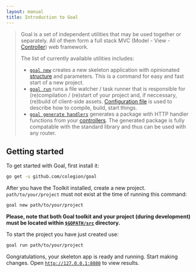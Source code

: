 ```yaml
---
layout: manual
title: Introduction to Goal
---
```

> Goal is a set of independent utilities that may be used together or separately.
> All of them form a full stack MVC (Model - View - [Controller](handlers/controllers.html)) web framework.
>
> The list of currently available utilities includes:
>
> * [`goal new`](new/) creates a new skeleton application with opinionated [structure](new/index.html#default-layout) and parameters.
> This is a command for easy and fast start of a new project.
> * [`goal run`](run/) runs a file watcher / task runner that is responsible for (re)compilation / (re)start  of your project and,
> if neccessary, (re)build of client-side assets. [Configuration file](run/index.html#configuration-file) is used to describe how
> to compile, build, start things.
> * [`goal generate handlers`](handlers/) generates a package with HTTP handler functions from your
> [controllers](handlers/controllers.html). The generated package is fully compatable with the standard library
> and thus can be used with any router.

## Getting started
To get started with Goal, first install it:

```bash
go get -u github.com/colegion/goal
```

After you have the Toolkit installed, create a new project.
`path/to/your/project` must not exist at the time of running this command:

```bash
goal new path/to/your/project
```

**Please, note that both Goal toolkit and your project (during development) must be
located within [`$GOPATH/src`](https://golang.org/cmd/go/#hdr-GOPATH_environment_variable) directory.**


To start the project you have just created use:

```bash
goal run path/to/your/project
```

Gongratulations, your skeleton app is ready and running. Start making changes.
Open [`http://127.0.0.1:8080`](http://127.0.0.1:8080) to view results.
